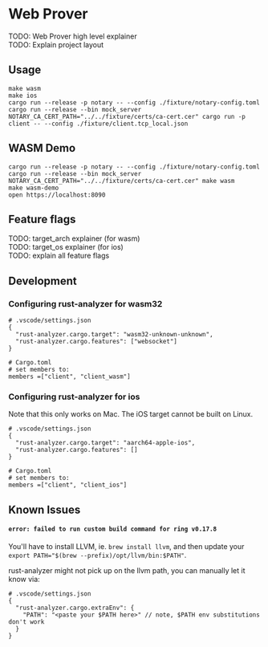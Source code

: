 # Web Prover

TODO: Web Prover high level explainer  
TODO: Explain project layout

## Usage

```
make wasm
make ios
cargo run --release -p notary -- --config ./fixture/notary-config.toml
cargo run --release --bin mock_server
NOTARY_CA_CERT_PATH="../../fixture/certs/ca-cert.cer" cargo run -p client -- --config ./fixture/client.tcp_local.json
```

## WASM Demo

```
cargo run --release -p notary -- --config ./fixture/notary-config.toml
cargo run --release --bin mock_server
NOTARY_CA_CERT_PATH="../../fixture/certs/ca-cert.cer" make wasm
make wasm-demo
open https://localhost:8090
```

## Feature flags

TODO: target_arch explainer (for wasm)  
TODO: target_os explainer (for ios)  
TODO: explain all feature flags

## Development

### Configuring rust-analyzer for wasm32

```
# .vscode/settings.json
{
  "rust-analyzer.cargo.target": "wasm32-unknown-unknown",
  "rust-analyzer.cargo.features": ["websocket"]
}

# Cargo.toml
# set members to:
members =["client", "client_wasm"]
```

### Configuring rust-analyzer for ios

Note that this only works on Mac. The iOS target cannot be built on Linux.

```
# .vscode/settings.json
{
  "rust-analyzer.cargo.target": "aarch64-apple-ios",
  "rust-analyzer.cargo.features": []
}

# Cargo.toml
# set members to:
members =["client", "client_ios"]
```

## Known Issues

#### `error: failed to run custom build command for ring v0.17.8`

You'll have to install LLVM, ie. `brew install llvm`, and then update your
`export PATH="$(brew --prefix)/opt/llvm/bin:$PATH"`.

rust-analyzer might not pick up on the llvm path, you can manually let it know via:

```
# .vscode/settings.json
{
  "rust-analyzer.cargo.extraEnv": {
    "PATH": "<paste your $PATH here>" // note, $PATH env substitutions don't work
  }
}
```
